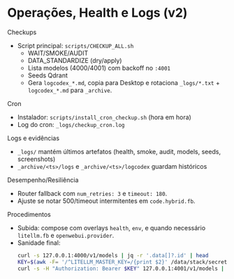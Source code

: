 # Operações, Health e Logs (v2)

Checkups
- Script principal: `scripts/CHECKUP_ALL.sh`
  - WAIT/SMOKE/AUDIT
  - DATA_STANDARDIZE (dry/apply)
  - Lista modelos (4000/4001) com backoff no `:4001`
  - Seeds Qdrant
  - Gera `logcodex_*.md`, copia para Desktop e rotaciona `_logs/*.txt` + `logcodex_*.md` para `_archive`.

Cron
- Instalador: `scripts/install_cron_checkup.sh` (hora em hora)
- Log do cron: `_logs/checkup_cron.log`

Logs e evidências
- `_logs/` mantém últimos artefatos (health, smoke, audit, models, seeds, screenshots)
- `_archive/<ts>/logs` e `_archive/<ts>/logcodex` guardam históricos

Desempenho/Resiliência
- Router fallback com `num_retries: 3` e `timeout: 180`.
- Ajuste se notar 500/timeout intermitentes em `code.hybrid.fb`.

Procedimentos
- Subida: compose com overlays `health`, `env`, e quando necessário `litellm.fb` e `openwebui.provider`.
- Sanidade final:
  ```bash
  curl -s 127.0.0.1:4000/v1/models | jq -r '.data[]?.id' | head
  KEY=$(awk -F= '/^LITELLM_MASTER_KEY=/{print $2}' /data/stack/secrets/.env || awk -F= '/^LITELLM_MASTER_KEY=/{print $2}' /data/stack/ai_gateway/.env)
  curl -s -H "Authorization: Bearer $KEY" 127.0.0.1:4001/v1/models | jq -r '.data[]?.id' | head
  ```
